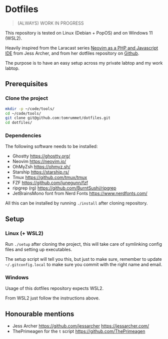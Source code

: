 # Dotfiles

> (ALWAYS) WORK IN PROGRESS

This repository is tested on Linux (Debian + PopOS) and on Windows 11 (WSL2).

Heavily inspired from the Laracast series  [Neovim as a PHP and Javascript IDE](https://laracasts.com/series/neovim-as-a-php-ide) from Jess Archer, and from her dotfiles repository on [Github](https://github.com/jessarcher/dotfiles).

The purpose is to have an easy setup across my private labtop and my work labtop.

## Prerequisites

### Clone the project

```sh
mkdir -p ~/code/tools/
cd ~/code/tools/
git clone git@github.com:tomrummet/dotfiles.git
cd dotfiles/
```

### Dependencies

The following software needs to be installed:

- Ghostty <https://ghostty.org/>
- Neovim <https://neovim.io/>
- OhMyZsh <https://ohmyz.sh/>
- Starship <https://starship.rs/>
- Tmux <https://github.com/tmux/tmux>
- FZF <https://github.com/junegunn/fzf>
- ripgrep (rg) <https://github.com/BurntSushi/ripgrep>
- JetBrainsMono font from Nerd Fonts <https://www.nerdfonts.com/>

All this can be installed by running `./install` after cloning repository.

## Setup

### Linux (+ WSL2)

Run `./setup` after cloning the project, this will take care of symlinking config files and setting up executables.

The setup script will tell you this, but just to make sure, remember to update `~/.gitconfig.local` to make sure you commit with the right name and email.

### Windows

Usage of this dotfiles repository expects WSL2.

From WSL2 just follow the instructions above.

## Honourable mentions

- Jess Archer <https://github.com/jessarcher> <https://jessarcher.com/>
- ThePrimeagen for the `t` script <https://github.com/ThePrimeagen>
